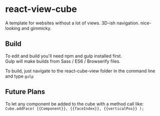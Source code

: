 # react-view-cube

A template for websites without a lot of views. 3D-ish navigation. nice-looking and gimmicky.


Build
-------
To edit and build you'll need npm and gulp installed first.  
Gulp will make builds from Sass / ES6 / Browserify files.

To build, just navigate to the react-cube-view folder in the command line and type `gulp`


Future Plans
-------
To let any component be added to the cube with a method call like:  
`Cube.addFace( {{Component}}, {{faceIndex}}, {{verticalPos}} );`